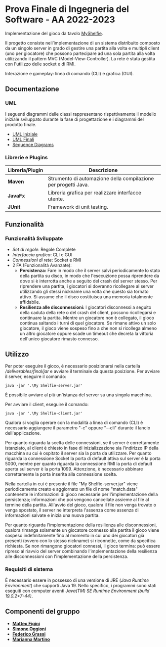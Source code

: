 # Prova Finale di Ingegneria del Software - AA 2022-2023

Implementazione del gioco da tavolo [MyShelfie](http://www.craniocreations.it/prodotto/my-shelfie/).

Il progetto consiste nell’implementazione di un sistema distribuito composto da un singolo server in grado di gestire una partita alla volta e multipli client (uno per giocatore) che possono partecipare ad una sola partita alla volta utilizzando il pattern MVC (Model-View-Controller).
La rete è stata gestita con l'utilizzo delle socket e di RMI.

Interazione e gameplay: linea di comando (CLI) e grafica (GUI).

## Documentazione

### UML
I seguenti diagrammi delle classi rappresentano rispettivamente il modello iniziale sviluppato durante la fase di progettazione e i diagrammi del prodotto finale.
- [UML Iniziale](https://github.com/matteo-figini/ing-sw-2023-figini-martino-oggioni-grassi/blob/main/deliverables/initial/uml_model_initial.png)
- [UML Finali](https://github.com/matteo-figini/ing-sw-2023-figini-martino-oggioni-grassi/blob/main/deliverables/final/uml/Class%20Diagram/)
- [Sequence Diagrams](https://github.com/matteo-figini/ing-sw-2023-figini-martino-oggioni-grassi/blob/main/deliverables/final/uml/Sequence%20Diagrams/)

### Librerie e Plugins
|Libreria/Plugin|Descrizione|
|---------------|-----------|
|__Maven__|Strumento di automazione della compilazione per progetti Java.|
|__JavaFx__|Libreria grafica per realizzare interfacce utente.|
|__JUnit__|Framework di unit testing.|

## Funzionalità
### Funzionalità Sviluppate
- _Set di regole_: Regole Complete
- _Interfaccia grafica_: CLI e GUI
- _Connessioni di rete_: Socket e RMI
- 2 FA (Funzionalità Avanzate):
    - __Persistenza:__ Fare in modo che il server salvi periodicamente lo stato della partita su disco, in modo
che l'esecuzione possa riprendere da dove si è interrotta anche a seguito del crash del server stesso.
Per riprendere una partita, i giocatori si dovranno ricollegare al server utilizzando gli stessi nickname
una volta che questo sia tornato attivo. Si assume che il disco costituisca una memoria totalmente
affidabile.
    - __Resilienza alle disconnessioni:__ I giocatori disconnessi a seguito della caduta della rete o del crash
del client, possono ricollegarsi e continuare la partita. Mentre un giocatore non è collegato, il gioco
continua saltando i turni di quel giocatore. Se rimane attivo un solo giocatore, il gioco viene sospeso
fino a che non si ricollega almeno un altro giocatore oppure scade un timeout che decreta la vittoria
dell'unico giocatore rimasto connesso.

## Utilizzo
Per poter eseguire il gioco, è necessario posizionarsi nella cartella _/deliverables/final/jar_ e avviare il 
terminale da questa posizione.
Per avviare il server, eseguire il comando:
```
java -jar '.\My Shelfie-server.jar'
```
È possibile avviare al più un'istanza del server su una singola macchina.

Per avviare il client, eseguire il comando:
```
java -jar '.\My Shelfie-client.jar'
```
Qualora si voglia operare con la modalità a linea di comando (CLI) è necessario aggiungere il parametro "-c" oppure 
"--cli" durante il lancio dell'applicazione.

Per quanto riguarda la scelta delle connessioni, se il server è correttamente istanziato, al client è chiesto in fase di 
inizializzazione sia l'indirizzo IP della macchina su cui è ospitato il server sia la porta da utilizzare. 
Per quanto riguarda la connessione Socket la porta di default attiva sul server è la porta 5000, mentre per quanto 
riguarda la connessione RMI la porta di default aperta sul server è la porta 1099. Attenzione, è necessario abbinare
correttamente la porta inserita alla connessione scelta.

Nella cartella in cui è presente il file "My Shelfie-server.jar" viene periodicamente creato e aggiornato un file di nome
"match.data" contenente le informazioni di gioco necessarie per l'implementazione della persistenza; informazioni che poi
vengono cancellate assieme al file al termine della partita. All'avvio del gioco, qualora il file non venga trovato o 
venga spostato, il server ne interpreta l'assenza come assenza di informazioni salvate e inizia una nuova partita.

Per quanto riguarda l'implementazione della resilienza alle disconnessioni, qualora rimanga solamente un giocatore 
connesso alla partita il gioco viene sospeso indefinitamente fino al momento in cui uno dei giocatori già presenti (ovvero
con lo stesso nickname) si riconnette, come da specifica richiesta. Se non rimangono giocatori connessi, il gioco termina: 
può essere ripreso al riavvio del server combinando l'implementazione della resilienza alle disconnessioni con 
l'implementazione della persistenza.

### Requisiti di sistema
È necessario essere in possesso di una versione di JRE (_Java Runtime Environment_) che supporti Java 19. Nello specifico,
i programmi sono stati eseguiti con computer aventi _Java(TM) SE Runtime Environment (build 19.0.2+7-44)_.

## Componenti del gruppo
- [__Matteo Figini__](https://github.com/matteofigini)
- [__Simone Oggioni__](https://github.com/Simone-Oggioni21)
- [__Federico Grassi__](https://github.com/Fede-g01)
- [__Marianna Martino__](https://github.com/mariannamartino)
